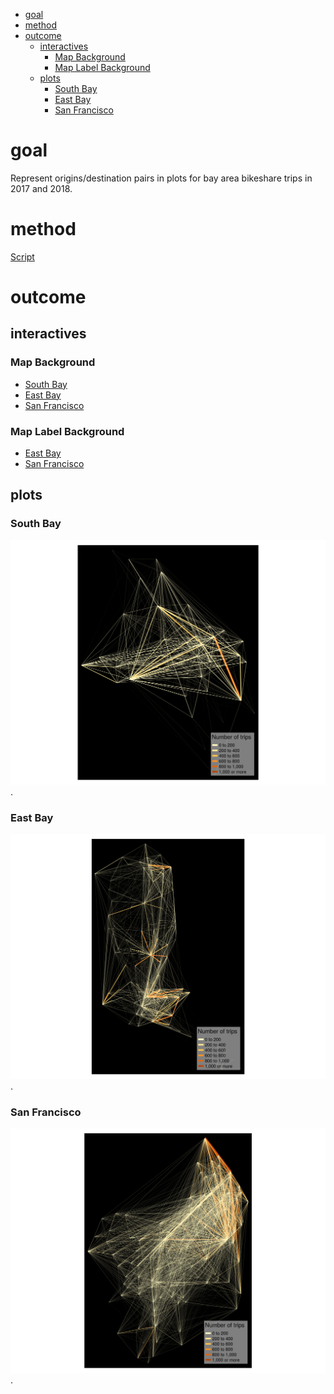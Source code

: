<!-- MarkdownTOC bracket="round" autolink="true" -->

- [goal](#goal)
- [method](#method)
- [outcome](#outcome)
	- [interactives](#interactives)
		- [Map Background](#map-background)
		- [Map Label Background](#map-label-background)
	- [plots](#plots)
		- [South Bay](#south-bay)
		- [East Bay](#east-bay)
		- [San Francisco](#san-francisco)

<!-- /MarkdownTOC -->


# goal

Represent origins/destination pairs in plots for bay area bikeshare trips in 2017 and 2018. 

# method

[Script](bikeshared_od_maps.R)

# outcome

## interactives

### Map Background

- [South Bay](https://bayareametro.github.io/Data-And-Visualization-Projects/bikeshare/interactives/south_bay_bikeshare_trips.html)
- [East Bay](https://bayareametro.github.io/Data-And-Visualization-Projects/bikeshare/interactives/east_bay_bikeshare_trips.html)
- [San Francisco](https://bayareametro.github.io/Data-And-Visualization-Projects/bikeshare/interactives/west_bay_bikeshare_trips.html)

### Map Label Background

- [East Bay](https://bayareametro.github.io/Data-And-Visualization-Projects/bikeshare/interactives/east_bay_stamen_labels.html)
- [San Francisco](https://bayareametro.github.io/Data-And-Visualization-Projects/bikeshare/interactives/west_bay_stamen_labels.html)


## plots

### South Bay

![South Bay](plots/south_bay_map.png). 

### East Bay

![East Bay](plots/east_bay_map.png). 

### San Francisco

![San Francisco](plots/west_bay_map.png). 

